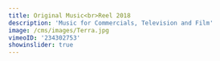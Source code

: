 ```yaml
---
title: Original Music<br>Reel 2018
description: 'Music for Commercials, Television and Film'
image: /cms/images/Terra.jpg
vimeoID: '234302753'
showinslider: true
---
```











































